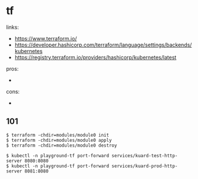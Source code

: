 # tf

links:

- https://www.terraform.io/
- https://developer.hashicorp.com/terraform/language/settings/backends/kubernetes
- https://registry.terraform.io/providers/hashicorp/kubernetes/latest

pros:

-

cons:

-

## 101

```
$ terraform -chdir=modules/module0 init
$ terraform -chdir=modules/module0 apply
$ terraform -chdir=modules/module0 destroy

$ kubectl -n playground-tf port-forward services/kuard-test-http-server 8080:8080
$ kubectl -n playground-tf port-forward services/kuard-prod-http-server 8081:8080
```
